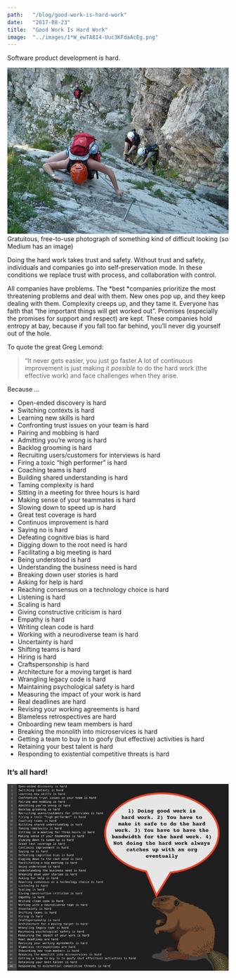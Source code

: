 ```yaml
---
path:	"/blog/good-work-is-hard-work"
date:	"2017-08-23"
title:	"Good Work Is Hard Work"
image:	"../images/1*W_ewTA8I4-Uuc3KFdaAcEg.png"
---
```


Software product development is hard.

![](../images/1*W_ewTA8I4-Uuc3KFdaAcEg.png)Gratuitous, free-to-use photograph of something kind of difficult looking (so Medium has an image)

Doing the hard work takes trust and safety. Without trust and safety, individuals and companies go into self-preservation mode. In these conditions we replace trust with process, and collaboration with control.

All companies have problems. The *best *companies prioritize the most threatening problems and deal with them. New ones pop up, and they keep dealing with them. Complexity creeps up, and they tame it. Everyone has faith that “the important things will get worked out”. Promises (especially the promises for support and respect) are kept. These companies hold entropy at bay, because if you fall too far behind, you’ll never dig yourself out of the hole.

To quote the great Greg Lemond:


> “It never gets easier, you just go faster.A lot of continuous improvement is just making it *possible* to do the hard work (the effective work) and face challenges when they arise.

Because …

* Open-ended discovery is hard
* Switching contexts is hard
* Learning new skills is hard
* Confronting trust issues on your team is hard
* Pairing and mobbing is hard
* Admitting you’re wrong is hard
* Backlog grooming is hard
* Recruiting users/customers for interviews is hard
* Firing a toxic “high performer” is hard
* Coaching teams is hard
* Building shared understanding is hard
* Taming complexity is hard
* Sitting in a meeting for three hours is hard
* Making sense of your teammates is hard
* Slowing down to speed up is hard
* Great test coverage is hard
* Continuos improvement is hard
* Saying no is hard
* Defeating cognitive bias is hard
* Digging down to the root need is hard
* Facilitating a big meeting is hard
* Being understood is hard
* Understanding the business need is hard
* Breaking down user stories is hard
* Asking for help is hard
* Reaching consensus on a technology choice is hard
* Listening is hard
* Scaling is hard
* Giving constructive criticism is hard
* Empathy is hard
* Writing clean code is hard
* Working with a neurodiverse team is hard
* Uncertainty is hard
* Shifting teams is hard
* Hiring is hard
* Craftspersonship is hard
* Architecture for a moving target is hard
* Wrangling legacy code is hard
* Maintaining psychological safety is hard
* Measuring the impact of your work is hard
* Real deadlines are hard
* Revising your working agreements is hard
* Blameless retrospectives are hard
* Onboarding new team members is hard
* Breaking the monolith into microservices is hard
* Getting a team to buy in to goofy (but effective) activities is hard
* Retaining your best talent is hard
* Responding to existential competitive threats is hard
### It’s all hard!

![](../images/1*IAIgqCyhaYiKyzQ8-48XSw.png)